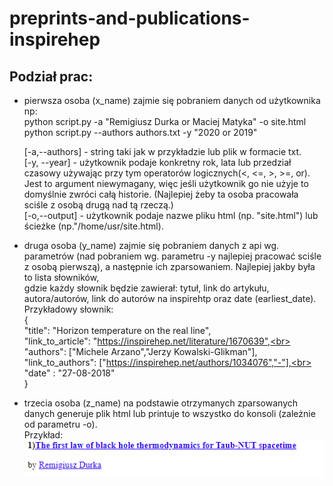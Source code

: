 # preprints-and-publications-inspirehep

## Podział prac:
- pierwsza osoba (x_name) zajmie się pobraniem danych od użytkownika np:<br>
	python script.py -a "Remigiusz Durka or Maciej Matyka" -o site.html<br>
	python script.py --authors authors.txt -y "2020 or 2019"<br>

	[-a,--authors] - string taki jak w przykładzie lub plik w formacie txt.<br>
	[-y, --year] - użytkownik podaje konkretny rok, lata lub przedział czasowy używając przy tym operatorów logicznych(<, <=, >, >=, or). Jest to argument niewymagany, więc 	jeśli użytkownik go nie użyje to domyślnie zwróci całą historie. (Najlepiej żeby ta osoba pracowała sciśle z osobą drugą nad tą rzeczą.) <br>
	[-o,--output] - użytkownik podaje nazwe pliku html (np. "site.html") lub ścieżke (np."/home/usr/site.html).<br>

- druga osoba (y_name) zajmie się pobraniem danych z api wg. parametrów (nad pobraniem wg. parametru -y najlepiej pracować sciśle z osobą pierwszą), a następnie ich zparsowaniem. Najlepiej jakby była to lista słowników,<br> 
gdzie każdy słownik będzie zawierał: tytuł, link do artykułu, autora/autorów, link do autorów na inspirehtp oraz date (earliest_date).<br>
Przykładowy słownik:<br>
{<br>
"title": "Horizon temperature on the real line",<br>
"link_to_article": "https://inspirehep.net/literature/1670639",<br>
"authors": ["Michele Arzano","Jerzy Kowalski-Glikman"],<br>
"link_to_authors": ["https://inspirehep.net/authors/1034076","-"],<br>
"date" : "27-08-2018"<br>
}<br>
- trzecia osoba (z_name) na podstawie otrzymanych zparsowanych danych generuje plik html lub printuje to wszystko do konsoli (zależnie od parametru -o).<br>
	Przykład:
	<img src="https://raw.githubusercontent.com/ppknUWr/preprints-and-publications-inspirehep/main/example_html.png">
